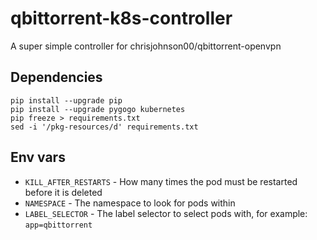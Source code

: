 # qbittorrent-k8s-controller
A super simple controller for chrisjohnson00/qbittorrent-openvpn 

## Dependencies

    pip install --upgrade pip
    pip install --upgrade pygogo kubernetes
    pip freeze > requirements.txt
    sed -i '/pkg-resources/d' requirements.txt


## Env vars

  - `KILL_AFTER_RESTARTS` - How many times the pod must be restarted before it is deleted
  - `NAMESPACE` - The namespace to look for pods within
  - `LABEL_SELECTOR` - The label selector to select pods with, for example: `app=qbittorrent`
